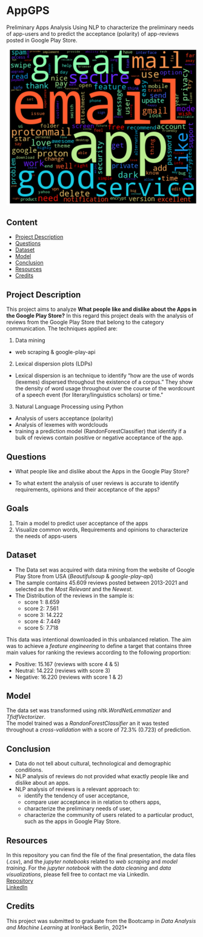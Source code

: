 
# AppGPS
Preliminary Apps Analysis Using NLP to characterize the preliminary needs of app-users and to predict the acceptance (polarity) of app-reviews posted in Google Play Store.

![app_wordcloud.png](https://github.com/jomaweb/AppGPS/blob/main/AppGPS_Data/app_wordcloud.png)

## Content
- [Project Description](#project-description)
- [Questions](#hypotheses-questions)
- [Dataset](#dataset)
- [Model](#model)
- [Conclusion](#conclusion)
- [Resources](#links)
- [Credits](#credits)


## Project Description
This project aims to analyze **What people like and dislike about the Apps in the Google Play Store?** In this regard this project deals with the analysis of reviews from the Google Play Store that belong to the category communication. The techniques applied are:
1. Data mining 
  * web scraping & google-play-api
2. Lexical dispersion plots (LDPs)
  * Lexical dispersion is an technique to  identify “how are the use of words (lexemes) dispersed throughout the existence of a corpus.” They show the density of word usage throughout over the course of the wordcount of a speech event (for literary/linguistics scholars) or time."
3. Natural Language Processing using Python
  * Analysis of users acceptance (polarity)
  * Analysis of lexemes with wordclouds
  * training a prediction model (RandonForestClassifier) that identify if a bulk of reviews contain positive or negative acceptance of the app.

## Questions
* What people like and dislike about the Apps in the Google Play Store?

* To what extent the analysis of user reviews is accurate to identify requirements, opinions and their acceptance of the apps?

## Goals
1. Train a model to predict user acceptance of the apps
2. Visualize common words, Requirements and opinions to characterize the needs of apps-users

## Dataset
* The Data set was acquired with data mining from the website of Google Play Store from USA (*Beautifulsoup* & *google-play-api*)
* The sample contains 45.609 reviews posted between 2013-2021 and selected as the *Most Relevant* and the *Newest*.
* The Distribution of the reviews in the sample is:
  * score 1: 8.659 
  * score 2: 7.561
  * score 3: 14.222
  * score 4: 7.449
  * score 5: 7.718
 
This data was intentional downloaded in this unbalanced relation. The aim was to achieve a *feature engineering* to define a target that contains three main values for ranking the reviews according to the following proportion:

* Positive: 15.167 (reviews with score 4 & 5)
* Neutral: 14.222 (reviews with score 3)
* Negative: 16.220 (reviews with score 1 & 2)
 
## Model
The data set was transformed using *nltk.WordNetLemmatizer* and *TfidfVectorizer*. <br>
The model trained was a *RandonForestClassifier* an it was tested throughout a *cross-validation* with a score of 72.3% (0.723) of prediction.  

## Conclusion
* Data do not tell about cultural, technological and demographic conditions.
* NLP analysis of reviews do not provided what exactly people like and dislike about an apps.
* NLP analysis of reviews is a relevant approach to:
  * identify the tendency of user acceptance,
  * compare user acceptance in in relation to others apps,
  * characterize the preliminary needs of user, 
  * characterize the community of users related to a particular product, such as the apps in Google Play Store.



## Resources
In this repository you can find the file of the final presentation, the data files (.csv), and the *jupyter notebooks* related to *web scraping* and *model training*. For the *jupyter notebook* with the *data cleaning* and *data visualizations*, please fell free to contact me via LinkedIn.  
[Repository](https://github.com/jomaweb/Data_Excercises_IH/tree/main/AppGPS_Word_Analysis)<br>
[LinkedIn](https://www.linkedin.com/in/jose-ma/)

## Credits 
This project was submitted to graduate from the Bootcamp in *Data Analysis and Machine Learning* at IronHack Berlin, 2021* 
